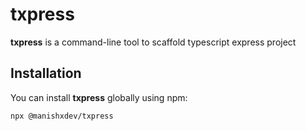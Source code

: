 # txpress

**txpress** is a command-line tool to scaffold typescript express project

## Installation

You can install **txpress** globally using npm:


```bash
npx @manishxdev/txpress
